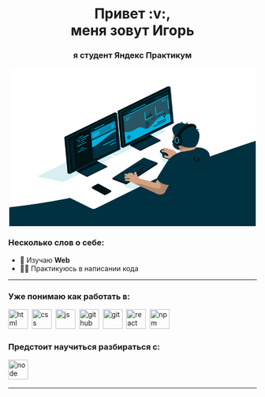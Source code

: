 <div id="header" align="center">
    <h1>Привет :v:, <br>меня зовут Игорь </h1>
    <h3>я студент Яндекс Практикум </h3>
     <img align="center" alt="GIF" src="https://raw.githubusercontent.com/KozyrevAlexey/KozyrevAlexey/main/image/code.gif?raw=true" width="500" height="320" />
</div>

<div id="socials" align="center">
    
<!-- <h2>Найти меня можно в Telegram и Discord</h2>
  <a href="telegram-url">
    <img src="https://img.shields.io/badge/Telegram-blue?style=for-the-badge&logo=telegram&logoColor=white" alt="Telegram"/>
  </a>

  <a href="discord-url">
    <img src="https://img.shields.io/badge/-discord-blue?style=for-the-badge&logo=discord&logoColor=white" alt="Discord"/>
  </a> -->
   
</div>

### Несколько слов о себе:
- 🌱 Изучаю **Web**
- 🧑‍💻 Практикуюсь в написании кода

---

### Уже понимаю как работать в:
<img src="https://cdn.jsdelivr.net/gh/devicons/devicon/icons/html5/html5-original.svg" title="html" width="40" height="40"/>&nbsp;
<img src="https://cdn.jsdelivr.net/gh/devicons/devicon/icons/css3/css3-original.svg" title="css" width="40" height="40"/>&nbsp;
<img src="https://cdn.jsdelivr.net/gh/devicons/devicon/icons/javascript/javascript-original.svg" title="js" width="40" height="40"/>&nbsp;
<img src="https://cdns.iconmonstr.com/wp-content/releases/preview/2012/240/iconmonstr-github-1.png" title="github" width="40" height="40"/>&nbsp;
<img src="https://cdn.jsdelivr.net/gh/devicons/devicon/icons/git/git-plain.svg" title="git" width="40" height="40"/>&nbsp;
<img src="https://cdn.jsdelivr.net/gh/devicons/devicon/icons/react/react-original.svg" title="react" width="40" height="40"/>&nbsp;
<img src="https://cdn.jsdelivr.net/gh/devicons/devicon/icons/npm/npm-original-wordmark.svg" title="npm" width="40" height="40"/>&nbsp;


### Предстоит научиться разбираться с:      
<img src="https://cdn.jsdelivr.net/gh/devicons/devicon/icons/nodejs/nodejs-original.svg" title="node" width="40" height="40"/>&nbsp;

---


<div id="stat" align="center">
    <img src="http://github-profile-summary-cards.vercel.app/api/cards/profile-details?username=Raneren&theme=github_dark" alt=""/>
    <img src="http://github-profile-summary-cards.vercel.app/api/cards/most-commit-language?username=Raneren&theme=github_dark" alt=""/>
     <img src="http://github-profile-summary-cards.vercel.app/api/cards/stats?username=Raneren&theme=github_dark" alt=""/>
</div>

